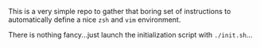 This is a very simple repo to gather that boring set of instructions to automatically define a nice `zsh` and `vim` environment.

There is nothing fancy...just launch the initialization script with `./init.sh`...
